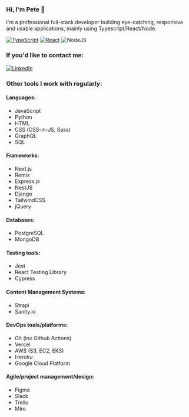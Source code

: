 ### Hi, I'm Pete 👋

I'm a professional full-stack developer building eye-catching, responsive and usable applications, mainly using Typescript/React/Node.

[![TypeScript](https://img.shields.io/badge/typescript-%23007ACC.svg?style=for-the-badge&logo=typescript&logoColor=white)](https://www.typescriptlang.org/)
[![React](https://img.shields.io/badge/react-%2320232a.svg?style=for-the-badge&logo=react&logoColor=%2361DAFB)](https://reactjs.org/)
![NodeJS](https://img.shields.io/badge/node.js-6DA55F?style=for-the-badge&logo=node.js&logoColor=white)

### If you'd like to contact me:

[![LinkedIn](https://img.shields.io/badge/linkedin-%230077B5.svg?style=for-the-badge&logo=linkedin&logoColor=white)](https://www.linkedin.com/in/petelivermore/)

### Other tools I work with regularly:

#### Languages:

- JavaScript
- Python
- HTML
- CSS (CSS-in-JS, Sass)
- GraphQL
- SQL

#### Frameworks:

- Next.js
- Remix
- Express.js
- NestJS
- Django
- TailwindCSS
- jQuery

#### Databases:

- PostgreSQL
- MongoDB

#### Testing tools:

- Jest
- React Testing Library
- Cypress

#### Content Management Systems:

- Strapi
- Sanity.io

#### DevOps tools/platforms:

- Git (inc Github Actions)
- Vercel
- AWS (S3, EC2, EKS)
- Heroku
- Google Cloud Platform

#### Agile/project management/design:

- Figma
- Slack
- Trello
- Miro
